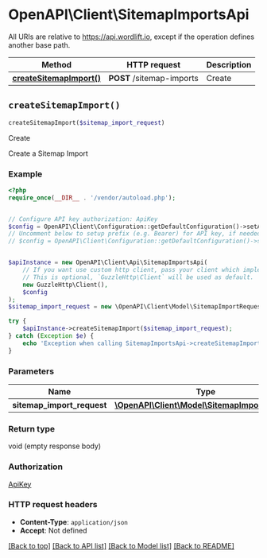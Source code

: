 # OpenAPI\Client\SitemapImportsApi

All URIs are relative to https://api.wordlift.io, except if the operation defines another base path.

| Method | HTTP request | Description |
| ------------- | ------------- | ------------- |
| [**createSitemapImport()**](SitemapImportsApi.md#createSitemapImport) | **POST** /sitemap-imports | Create |


## `createSitemapImport()`

```php
createSitemapImport($sitemap_import_request)
```

Create

Create a Sitemap Import

### Example

```php
<?php
require_once(__DIR__ . '/vendor/autoload.php');


// Configure API key authorization: ApiKey
$config = OpenAPI\Client\Configuration::getDefaultConfiguration()->setApiKey('Authorization', 'YOUR_API_KEY');
// Uncomment below to setup prefix (e.g. Bearer) for API key, if needed
// $config = OpenAPI\Client\Configuration::getDefaultConfiguration()->setApiKeyPrefix('Authorization', 'Bearer');


$apiInstance = new OpenAPI\Client\Api\SitemapImportsApi(
    // If you want use custom http client, pass your client which implements `GuzzleHttp\ClientInterface`.
    // This is optional, `GuzzleHttp\Client` will be used as default.
    new GuzzleHttp\Client(),
    $config
);
$sitemap_import_request = new \OpenAPI\Client\Model\SitemapImportRequest(); // \OpenAPI\Client\Model\SitemapImportRequest

try {
    $apiInstance->createSitemapImport($sitemap_import_request);
} catch (Exception $e) {
    echo 'Exception when calling SitemapImportsApi->createSitemapImport: ', $e->getMessage(), PHP_EOL;
}
```

### Parameters

| Name | Type | Description  | Notes |
| ------------- | ------------- | ------------- | ------------- |
| **sitemap_import_request** | [**\OpenAPI\Client\Model\SitemapImportRequest**](../Model/SitemapImportRequest.md)|  | |

### Return type

void (empty response body)

### Authorization

[ApiKey](../../README.md#ApiKey)

### HTTP request headers

- **Content-Type**: `application/json`
- **Accept**: Not defined

[[Back to top]](#) [[Back to API list]](../../README.md#endpoints)
[[Back to Model list]](../../README.md#models)
[[Back to README]](../../README.md)
